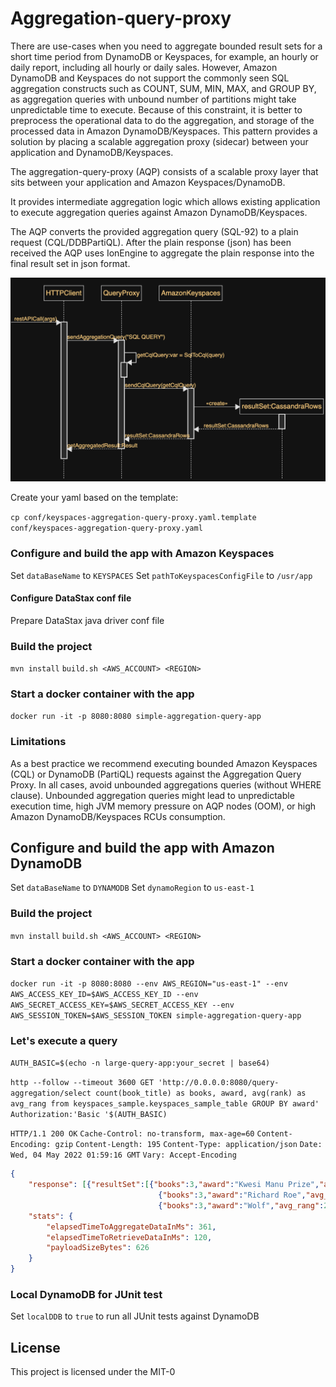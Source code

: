 # Aggregation-query-proxy

There are use-cases when you need to aggregate bounded result sets for a short time period from DynamoDB or Keyspaces, for example, 
an hourly or daily report, including all hourly or daily sales. However, Amazon DynamoDB and Keyspaces do not support 
the commonly seen SQL aggregation constructs such as COUNT, SUM, MIN, MAX, and GROUP BY, as aggregation queries with unbound number of 
partitions might take unpredictable time to execute. Because of this constraint, it is better to preprocess the operational data to 
do the aggregation, and storage of the processed data in Amazon DynamoDB/Keyspaces. 
This pattern provides a solution by placing a scalable aggregation proxy (sidecar) between your application and DynamoDB/Keyspaces.

The aggregation-query-proxy (AQP) consists of a scalable proxy layer that sits between your application 
and Amazon Keyspaces/DynamoDB.

It provides intermediate aggregation logic which allows existing application to execute 
aggregation queries against Amazon DynamoDB/Keyspaces.

The AQP converts the provided aggregation query (SQL-92) to a plain request (CQL/DDBPartiQL).
After the plain response (json) has been received the AQP uses IonEngine to aggregate the plain response into 
the final result set in json format.
 
![alt text](diagram.png)

Create your yaml based on the template:

`cp conf/keyspaces-aggregation-query-proxy.yaml.template conf/keyspaces-aggregation-query-proxy.yaml`

### Configure and build the app with Amazon Keyspaces
Set ```dataBaseName``` to ```KEYSPACES```
Set ```pathToKeyspacesConfigFile``` to ```/usr/app```

#### Configure DataStax conf file
Prepare DataStax java driver conf file

### Build the project
`mvn install`
`build.sh <AWS_ACCOUNT> <REGION>`

### Start a docker container with the app 
```docker run -it -p 8080:8080 simple-aggregation-query-app```

### Limitations
As a best practice we recommend executing bounded Amazon Keyspaces (CQL) or DynamoDB (PartiQL) 
requests against the Aggregation Query Proxy. In all cases, avoid unbounded aggregations 
queries (without WHERE clause). Unbounded aggregation queries might lead to unpredictable execution time, 
high JVM memory pressure on AQP nodes (OOM), or high Amazon DynamoDB/Keyspaces RCUs consumption.

## Configure and build the app with Amazon DynamoDB
Set ```dataBaseName``` to ```DYNAMODB```
Set ```dynamoRegion``` to  ```us-east-1```
### Build the project
`mvn install`
`build.sh <AWS_ACCOUNT> <REGION>`

### Start a docker container with the app
```docker run -it -p 8080:8080 --env AWS_REGION="us-east-1" --env AWS_ACCESS_KEY_ID=$AWS_ACCESS_KEY_ID --env AWS_SECRET_ACCESS_KEY=$AWS_SECRET_ACCESS_KEY --env AWS_SESSION_TOKEN=$AWS_SESSION_TOKEN simple-aggregation-query-app```

### Let's execute a query

`AUTH_BASIC=$(echo -n large-query-app:your_secret | base64)`

`http --follow --timeout 3600 GET 'http://0.0.0.0:8080/query-aggregation/select count(book_title) as books, award, avg(rank) as avg_rang from keyspaces_sample.keyspaces_sample_table GROUP BY award'  Authorization:'Basic '$(AUTH_BASIC)`

`HTTP/1.1 200 OK`
`Cache-Control: no-transform, max-age=60`
`Content-Encoding: gzip`
`Content-Length: 195`
`Content-Type: application/json`
`Date: Wed, 04 May 2022 01:59:16 GMT`
`Vary: Accept-Encoding`

```json
{
    "response": [{"resultSet":[{"books":3,"award":"Kwesi Manu Prize","avg_rang":2e0},
                                 {"books":3,"award":"Richard Roe","avg_rang":2e0},
                                 {"books":3,"award":"Wolf","avg_rang":2e0}]}],
    "stats": {
        "elapsedTimeToAggregateDataInMs": 361,
        "elapsedTimeToRetrieveDataInMs": 120,
        "payloadSizeBytes": 626
    }
}
```

### Local DynamoDB for JUnit test
Set ```localDDB``` to  ```true``` to run all JUnit tests against DynamoDB

## License
This project is licensed under the MIT-0